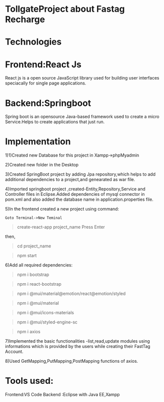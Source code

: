 # TollgateProject about Fastag Recharge

# Technologies

# Frontend:React Js

React js is a open source JavaScript library used for building user interfaces speciacally for single page applications.

# Backend:Springboot

Spring boot is an opensource Java-based framework used to create a micro Service.Helps to create applications that just run.

# Implementation

1)1)Created new Database for this project in Xampp->phpMyadmin

2)Created new folder in the Desktop

3)Created SpringBoot project by adding Jpa repository,which helps to add additional dependencies to a project,and genearated as war file.

4)Imported springboot project ,created-Entity,Repository,Service and Controller files in Eclipse.Added dependencies of mysql connector in pom.xml and also added the database name in application.properties file.

5)In the frontend created a new project using command:

    Goto Terminal->New Teminal

>create-react-app project_name    Press Enter
    
then,
      
  >cd project_name
      
  >npm start
  
6)Add all required dependencies:

>npm i bootstrap

>npm i react-bootstrap

>npm i @mui/material@emotion/react@emotion/styled

>npm i @mui/material

>npm i @mui/icons-materials

>npm i @mui/styled-engine-sc

>npm i axios

7)Implemented the basic functionalities -list,read,update modules using informations which is provided by the users while creating their FastTag Account.

8)Used GetMapping,PutMapping,PostMapping functions of axios.

# Tools used:
  Frontend:VS Code
  Backend :Eclipse with Java EE,Xampp
